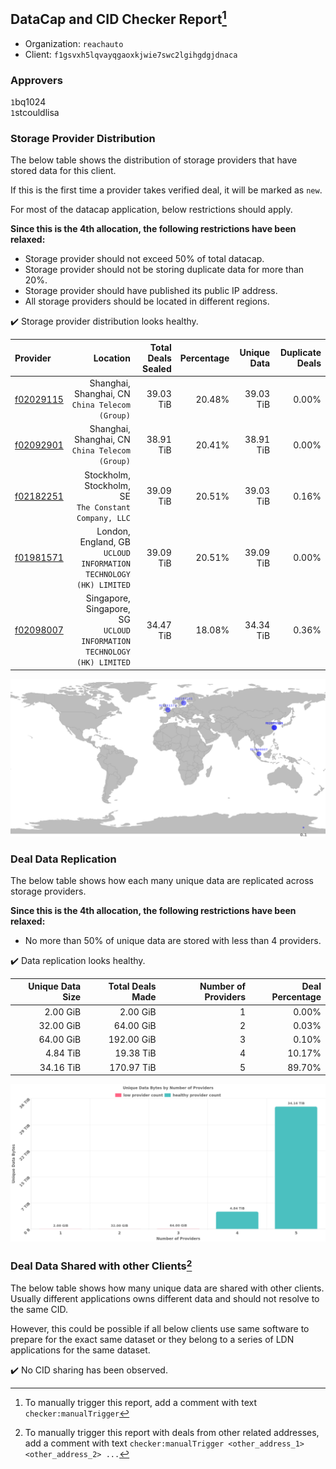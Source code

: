 ## DataCap and CID Checker Report[^1]
 - Organization: `reachauto`
 - Client: `f1gsvxh5lqvayqgaoxkjwie7swc2lgihgdgjdnaca`
### Approvers
`1`bq1024<br/>`1`stcouldlisa

### Storage Provider Distribution
The below table shows the distribution of storage providers that have stored data for this client.

If this is the first time a provider takes verified deal, it will be marked as `new`.

For most of the datacap application, below restrictions should apply.

**Since this is the 4th allocation, the following restrictions have been relaxed:**
 - Storage provider should not exceed 50% of total datacap.
 - Storage provider should not be storing duplicate data for more than 20%.
 - Storage provider should have published its public IP address.
 - All storage providers should be located in different regions.

✔️ Storage provider distribution looks healthy.

| Provider                                              |                                                                  Location | Total Deals Sealed | Percentage | Unique Data | Duplicate Deals |
| :---------------------------------------------------- | ------------------------------------------------------------------------: | -----------------: | ---------: | ----------: | --------------: |
| [f02029115](https://filfox.info/en/address/f02029115) |                        Shanghai, Shanghai, CN<br/>`China Telecom (Group)` |          39.03 TiB |     20.48% |   39.03 TiB |           0.00% |
| [f02092901](https://filfox.info/en/address/f02092901) |                        Shanghai, Shanghai, CN<br/>`China Telecom (Group)` |          38.91 TiB |     20.41% |   38.91 TiB |           0.00% |
| [f02182251](https://filfox.info/en/address/f02182251) |                  Stockholm, Stockholm, SE<br/>`The Constant Company, LLC` |          39.09 TiB |     20.51% |   39.03 TiB |           0.16% |
| [f01981571](https://filfox.info/en/address/f01981571) |      London, England, GB<br/>`UCLOUD INFORMATION TECHNOLOGY (HK) LIMITED` |          39.09 TiB |     20.51% |   39.09 TiB |           0.00% |
| [f02098007](https://filfox.info/en/address/f02098007) | Singapore, Singapore, SG<br/>`UCLOUD INFORMATION TECHNOLOGY (HK) LIMITED` |          34.47 TiB |     18.08% |   34.34 TiB |           0.36% |

<img src="https://raw.githubusercontent.com/data-preservation-programs/filplus-checker-assets/main/filecoin-project/filecoin-plus-large-datasets/issues/1890/1688877604288.png"/>

### Deal Data Replication
The below table shows how each many unique data are replicated across storage providers.


**Since this is the 4th allocation, the following restrictions have been relaxed:**
- No more than 50% of unique data are stored with less than 4 providers.

✔️ Data replication looks healthy.

| Unique Data Size | Total Deals Made | Number of Providers | Deal Percentage |
| ---------------: | ---------------: | ------------------: | --------------: |
|         2.00 GiB |         2.00 GiB |                   1 |           0.00% |
|        32.00 GiB |        64.00 GiB |                   2 |           0.03% |
|        64.00 GiB |       192.00 GiB |                   3 |           0.10% |
|         4.84 TiB |        19.38 TiB |                   4 |          10.17% |
|        34.16 TiB |       170.97 TiB |                   5 |          89.70% |

<img src="https://raw.githubusercontent.com/data-preservation-programs/filplus-checker-assets/main/filecoin-project/filecoin-plus-large-datasets/issues/1890/1688877605198.png"/>

### Deal Data Shared with other Clients[^3]
The below table shows how many unique data are shared with other clients.
Usually different applications owns different data and should not resolve to the same CID.

However, this could be possible if all below clients use same software to prepare for the exact same dataset or they belong to a series of LDN applications for the same dataset.

✔️ No CID sharing has been observed.

[^1]: To manually trigger this report, add a comment with text `checker:manualTrigger`

[^2]: Deals from those addresses are combined into this report as they are specified with `checker:manualTrigger`

[^3]: To manually trigger this report with deals from other related addresses, add a comment with text `checker:manualTrigger <other_address_1> <other_address_2> ...`
